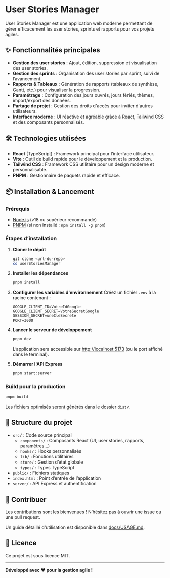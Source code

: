 # User Stories Manager

User Stories Manager est une application web moderne permettant de gérer efficacement les user stories, sprints et rapports pour vos projets agiles.

## ✨ Fonctionnalités principales

- **Gestion des user stories** : Ajout, édition, suppression et visualisation des user stories.
- **Gestion des sprints** : Organisation des user stories par sprint, suivi de l’avancement.
- **Rapports & Tableaux** : Génération de rapports (tableaux de synthèse, Gantt, etc.) pour visualiser la progression.
- **Paramétrage** : Configuration des jours ouvrés, jours fériés, thèmes, import/export des données.
- **Partage de projet** : Gestion des droits d'accès pour inviter d'autres utilisateurs.
- **Interface moderne** : UI réactive et agréable grâce à React, Tailwind CSS et des composants personnalisés.

## 🛠️ Technologies utilisées

- **React** (TypeScript) : Framework principal pour l’interface utilisateur.
- **Vite** : Outil de build rapide pour le développement et la production.
- **Tailwind CSS** : Framework CSS utilitaire pour un design moderne et personnalisable.
- **PNPM** : Gestionnaire de paquets rapide et efficace.

## 📦 Installation & Lancement

### Prérequis
- [Node.js](https://nodejs.org/) (v18 ou supérieur recommandé)
- [PNPM](https://pnpm.io/) (si non installé : `npm install -g pnpm`)

### Étapes d’installation

1. **Cloner le dépôt**
   ```powershell
   git clone <url-du-repo>
   cd userStoriesManager
   ```

2. **Installer les dépendances**
   ```powershell
   pnpm install
   ```

3. **Configurer les variables d'environnement**
   Créez un fichier `.env` à la racine contenant :
   ```
   GOOGLE_CLIENT_ID=VotreIdGoogle
   GOOGLE_CLIENT_SECRET=VotreSecretGoogle
   SESSION_SECRET=uneCleSecrete
   PORT=3000
   ```

4. **Lancer le serveur de développement**
   ```powershell
   pnpm dev
   ```
   L’application sera accessible sur [http://localhost:5173](http://localhost:5173) (ou le port affiché dans le terminal).

5. **Démarrer l'API Express**
   ```powershell
   pnpm start:server
   ```

### Build pour la production
```powershell
pnpm build
```
Les fichiers optimisés seront générés dans le dossier `dist/`.

## 📁 Structure du projet

- `src/` : Code source principal
  - `components/` : Composants React (UI, user stories, rapports, paramètres...)
  - `hooks/` : Hooks personnalisés
  - `lib/` : Fonctions utilitaires
  - `store/` : Gestion d’état globale
  - `types/` : Types TypeScript
- `public/` : Fichiers statiques
- `index.html` : Point d’entrée de l’application
- `server/` : API Express et authentification

## 🤝 Contribuer

Les contributions sont les bienvenues ! N’hésitez pas à ouvrir une issue ou une pull request.

Un guide détaillé d'utilisation est disponible dans [docs/USAGE.md](docs/USAGE.md).

## 📜 Licence

Ce projet est sous licence MIT.

---

**Développé avec ❤️ pour la gestion agile !**

